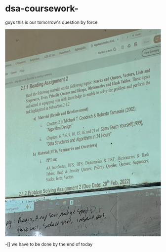 # dsa-coursework-
guys this is our tomorrow's question by force
<p align="center">
  <img src="images/IMG-20250828-WA0048.jpg" alt="A screenshot of my project">
</p>
 -[] we have to be done by the end of today